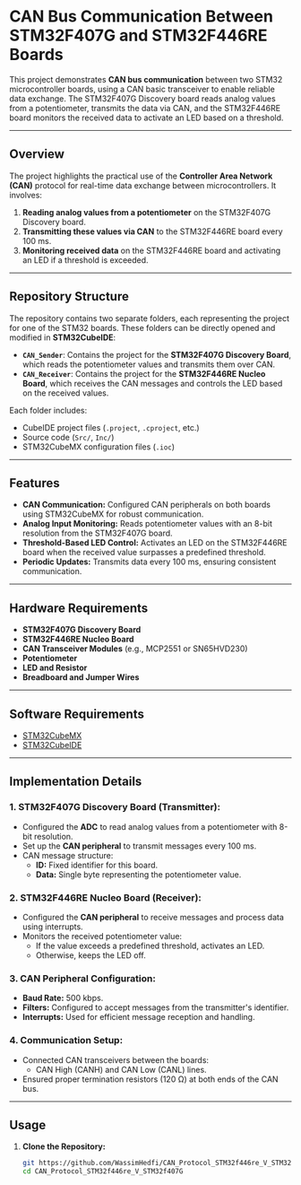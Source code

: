 # CAN Bus Communication Between STM32F407G and STM32F446RE Boards

This project demonstrates **CAN bus communication** between two STM32 microcontroller boards, using a CAN basic transceiver to enable reliable data exchange. The STM32F407G Discovery board reads analog values from a potentiometer, transmits the data via CAN, and the STM32F446RE board monitors the received data to activate an LED based on a threshold.

---

## Overview
The project highlights the practical use of the **Controller Area Network (CAN)** protocol for real-time data exchange between microcontrollers. It involves:
1. **Reading analog values from a potentiometer** on the STM32F407G Discovery board.
2. **Transmitting these values via CAN** to the STM32F446RE board every 100 ms.
3. **Monitoring received data** on the STM32F446RE board and activating an LED if a threshold is exceeded.

---

## Repository Structure
The repository contains two separate folders, each representing the project for one of the STM32 boards. These folders can be directly opened and modified in **STM32CubeIDE**:

- **`CAN_Sender`**: Contains the project for the **STM32F407G Discovery Board**, which reads the potentiometer values and transmits them over CAN.
- **`CAN_Receiver`**: Contains the project for the **STM32F446RE Nucleo Board**, which receives the CAN messages and controls the LED based on the received values.

Each folder includes:
- CubeIDE project files (`.project`, `.cproject`, etc.)
- Source code (`Src/`, `Inc/`)
- STM32CubeMX configuration files (`.ioc`)

---

## Features
- **CAN Communication:** Configured CAN peripherals on both boards using STM32CubeMX for robust communication.
- **Analog Input Monitoring:** Reads potentiometer values with an 8-bit resolution from the STM32F407G board.
- **Threshold-Based LED Control:** Activates an LED on the STM32F446RE board when the received value surpasses a predefined threshold.
- **Periodic Updates:** Transmits data every 100 ms, ensuring consistent communication.

---

## Hardware Requirements
- **STM32F407G Discovery Board**
- **STM32F446RE Nucleo Board**
- **CAN Transceiver Modules** (e.g., MCP2551 or SN65HVD230)
- **Potentiometer**
- **LED and Resistor**
- **Breadboard and Jumper Wires**

---

## Software Requirements
- [STM32CubeMX](https://www.st.com/content/st_com/en/stm32cubemx.html)
- [STM32CubeIDE](https://www.st.com/content/st_com/en/stm32cubeide.html)

---

## Implementation Details

### 1. **STM32F407G Discovery Board (Transmitter):**
   - Configured the **ADC** to read analog values from a potentiometer with 8-bit resolution.
   - Set up the **CAN peripheral** to transmit messages every 100 ms.
   - CAN message structure:
     - **ID:** Fixed identifier for this board.
     - **Data:** Single byte representing the potentiometer value.

### 2. **STM32F446RE Nucleo Board (Receiver):**
   - Configured the **CAN peripheral** to receive messages and process data using interrupts.
   - Monitors the received potentiometer value:
     - If the value exceeds a predefined threshold, activates an LED.
     - Otherwise, keeps the LED off.

### 3. **CAN Peripheral Configuration:**
   - **Baud Rate:** 500 kbps.
   - **Filters:** Configured to accept messages from the transmitter's identifier.
   - **Interrupts:** Used for efficient message reception and handling.

### 4. **Communication Setup:**
   - Connected CAN transceivers between the boards:
     - CAN High (CANH) and CAN Low (CANL) lines.
   - Ensured proper termination resistors (120 Ω) at both ends of the CAN bus.

---

## Usage

1. **Clone the Repository:**
   ```bash
   git https://github.com/WassimHedfi/CAN_Protocol_STM32f446re_V_STM32f407G.git
   cd CAN_Protocol_STM32f446re_V_STM32f407G
